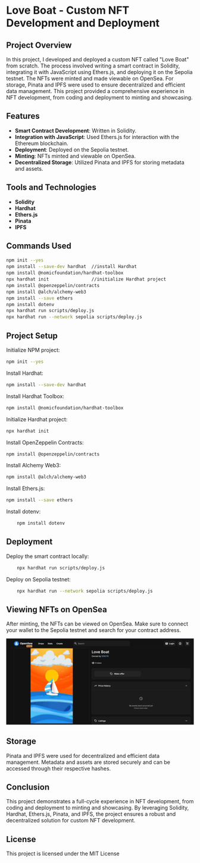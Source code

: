 # Love Boat - Custom NFT Development and Deployment

## Project Overview

In this project, I developed and deployed a custom NFT called "Love Boat" from scratch. The process involved writing a smart contract in Solidity, integrating it with JavaScript using Ethers.js, and deploying it on the Sepolia testnet. The NFTs were minted and made viewable on OpenSea. For storage, Pinata and IPFS were used to ensure decentralized and efficient data management. This project provided a comprehensive experience in NFT development, from coding and deployment to minting and showcasing.

## Features

- **Smart Contract Development**: Written in Solidity.
- **Integration with JavaScript**: Used Ethers.js for interaction with the Ethereum blockchain.
- **Deployment**: Deployed on the Sepolia testnet.
- **Minting**: NFTs minted and viewable on OpenSea.
- **Decentralized Storage**: Utilized Pinata and IPFS for storing metadata and assets.

## Tools and Technologies

- **Solidity**
- **Hardhat**
- **Ethers.js**
- **Pinata**
- **IPFS**

## Commands Used

```bash
npm init --yes
npm install --save-dev hardhat  //install Hardhat
npm install @nomicfoundation/hardhat-toolbox
npx hardhat init                //initialize Hardhat project
npm install @openzeppelin/contracts
npm install @alch/alchemy-web3
npm install --save ethers
npm install dotenv
npx hardhat run scripts/deploy.js
npx hardhat run --network sepolia scripts/deploy.js
```

## Project Setup

Initialize NPM project:
```bash
npm init --yes
```

Install Hardhat:
```bash
npm install --save-dev hardhat
```

Install Hardhat Toolbox:
```bash
npm install @nomicfoundation/hardhat-toolbox
```

Initialize Hardhat project:
```bash
npx hardhat init
```

Install OpenZeppelin Contracts:
```bash
npm install @openzeppelin/contracts
```

Install Alchemy Web3:
```bash
npm install @alch/alchemy-web3
```

Install Ethers.js:
```bash
npm install --save ethers
```

Install dotenv:
```bash
    npm install dotenv
```

## Deployment

Deploy the smart contract locally:
```bash
    npx hardhat run scripts/deploy.js
```

Deploy on Sepolia testnet:
```bash
    npx hardhat run --network sepolia scripts/deploy.js
```

## Viewing NFTs on OpenSea

After minting, the NFTs can be viewed on OpenSea. Make sure to connect your wallet to the Sepolia testnet and search for your contract address.

![screenshot](Screenshot.png)

## Storage

Pinata and IPFS were used for decentralized and efficient data management. Metadata and assets are stored securely and can be accessed through their respective hashes.

## Conclusion

This project demonstrates a full-cycle experience in NFT development, from coding and deployment to minting and showcasing. By leveraging Solidity, Hardhat, Ethers.js, Pinata, and IPFS, the project ensures a robust and decentralized solution for custom NFT development.

## License

This project is licensed under the MIT License

